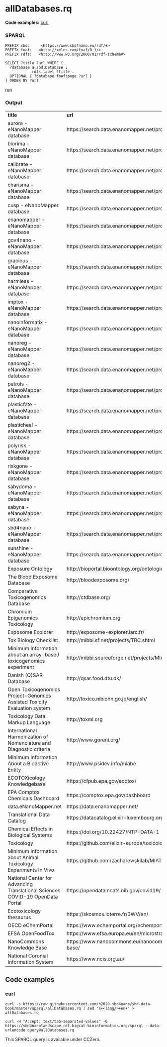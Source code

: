 # allDatabases.rq

**Code examples:** [curl](#curl)

### SPARQL

```sparql
PREFIX sbd:     <https://www.sbd4nano.eu/rdf/#>
PREFIX foaf:   <http://xmlns.com/foaf/0.1/> 
PREFIX rdfs:   <http://www.w3.org/2000/01/rdf-schema#> 

SELECT ?title ?url WHERE {
  ?database a sbd:Database ;
            rdfs:label ?title .
  OPTIONAL { ?database foaf:page ?url }
} ORDER BY ?url
```

[run](https://sbd4nanolandscape.rdf.bigcat-bioinformatics.org/?q=PREFIX%20sbd%3A%20%20%20%20%20%3Chttps%3A%2F%2Fwww.sbd4nano.eu%2Frdf%2F%23%3E%0APREFIX%20foaf%3A%20%20%20%3Chttp%3A%2F%2Fxmlns.com%2Ffoaf%2F0.1%2F%3E%20%0APREFIX%20rdfs%3A%20%20%20%3Chttp%3A%2F%2Fwww.w3.org%2F2000%2F01%2Frdf-schema%23%3E%20%0A%0ASELECT%20%3Ftitle%20%3Furl%20WHERE%20%7B%0A%20%20%3Fdatabase%20a%20sbd%3ADatabase%20%3B%0A%20%20%20%20%20%20%20%20%20%20%20%20rdfs%3Alabel%20%3Ftitle%20.%0A%20%20OPTIONAL%20%7B%20%3Fdatabase%20foaf%3Apage%20%3Furl%20%7D%0A%7D%20ORDER%20BY%20%3Furl%0A)


### Output

<table>
  <tr>
    <td><b>title</b></td>
    <td><b>url</b></td>
  </tr>
  <tr>
    <td>aurora - eNanoMapper database</td>
    <td>https://search.data.enanomapper.net/projects/aurora</td>
  </tr>
  <tr>
    <td>biorima - eNanoMapper database</td>
    <td>https://search.data.enanomapper.net/projects/biorima</td>
  </tr>
  <tr>
    <td>calibrate - eNanoMapper database</td>
    <td>https://search.data.enanomapper.net/projects/calibrate</td>
  </tr>
  <tr>
    <td>charisma - eNanoMapper database</td>
    <td>https://search.data.enanomapper.net/projects/charisma</td>
  </tr>
  <tr>
    <td>cusp - eNanoMapper database</td>
    <td>https://search.data.enanomapper.net/projects/cusp</td>
  </tr>
  <tr>
    <td>enanomapper - eNanoMapper database</td>
    <td>https://search.data.enanomapper.net/projects/enanomapper</td>
  </tr>
  <tr>
    <td>gov4nano - eNanoMapper database</td>
    <td>https://search.data.enanomapper.net/projects/gov4nano</td>
  </tr>
  <tr>
    <td>gracious - eNanoMapper database</td>
    <td>https://search.data.enanomapper.net/projects/gracious</td>
  </tr>
  <tr>
    <td>harmless - eNanoMapper database</td>
    <td>https://search.data.enanomapper.net/projects/harmless</td>
  </tr>
  <tr>
    <td>imptox - eNanoMapper database</td>
    <td>https://search.data.enanomapper.net/projects/imptox</td>
  </tr>
  <tr>
    <td>nanoinformatix - eNanoMapper database</td>
    <td>https://search.data.enanomapper.net/projects/nanoinformatix</td>
  </tr>
  <tr>
    <td>nanoreg - eNanoMapper database</td>
    <td>https://search.data.enanomapper.net/projects/nanoreg</td>
  </tr>
  <tr>
    <td>nanoreg2 - eNanoMapper database</td>
    <td>https://search.data.enanomapper.net/projects/nanoreg2</td>
  </tr>
  <tr>
    <td>patrols - eNanoMapper database</td>
    <td>https://search.data.enanomapper.net/projects/patrols</td>
  </tr>
  <tr>
    <td>plasticfate - eNanoMapper database</td>
    <td>https://search.data.enanomapper.net/projects/plasticfate</td>
  </tr>
  <tr>
    <td>plasticheal - eNanoMapper database</td>
    <td>https://search.data.enanomapper.net/projects/plasticheal</td>
  </tr>
  <tr>
    <td>polyrisk - eNanoMapper database</td>
    <td>https://search.data.enanomapper.net/projects/polyrisk</td>
  </tr>
  <tr>
    <td>riskgone - eNanoMapper database</td>
    <td>https://search.data.enanomapper.net/projects/riskgone</td>
  </tr>
  <tr>
    <td>sabydoma - eNanoMapper database</td>
    <td>https://search.data.enanomapper.net/projects/sabydoma</td>
  </tr>
  <tr>
    <td>sabyna - eNanoMapper database</td>
    <td>https://search.data.enanomapper.net/projects/sabyna</td>
  </tr>
  <tr>
    <td>sbd4nano - eNanoMapper database</td>
    <td>https://search.data.enanomapper.net/projects/sbd4nano</td>
  </tr>
  <tr>
    <td>sunshine - eNanoMapper database</td>
    <td>https://search.data.enanomapper.net/projects/sunshine</td>
  </tr>
  <tr>
    <td>Exposure Ontology</td>
    <td>http://bioportal.bioontology.org/ontologies/1575</td>
  </tr>
  <tr>
    <td>The Blood Exposome Database</td>
    <td>http://bloodexposome.org/</td>
  </tr>
  <tr>
    <td>Comparative Toxicogenomics Database</td>
    <td>http://ctdbase.org/</td>
  </tr>
  <tr>
    <td>Chromium Epigenomics Toxicology</td>
    <td>http://epichromium.org</td>
  </tr>
  <tr>
    <td>Exposome Explorer</td>
    <td>http://exposome-explorer.iarc.fr/</td>
  </tr>
  <tr>
    <td>Tox Biology Checklist</td>
    <td>http://mibbi.sf.net/projects/TBC.shtml</td>
  </tr>
  <tr>
    <td>Minimum Information about an array-based toxicogenomics experiment</td>
    <td>http://mibbi.sourceforge.net/projects/MIAME-Tox.shtml</td>
  </tr>
  <tr>
    <td>Danish (Q)SAR Database</td>
    <td>http://qsar.food.dtu.dk/</td>
  </tr>
  <tr>
    <td>Open Toxicogenomics Project-Genomics Assisted Toxicity Evaluation system</td>
    <td>http://toxico.nibiohn.go.jp/english/</td>
  </tr>
  <tr>
    <td>Toxicology Data Markup Language</td>
    <td>http://toxml.org</td>
  </tr>
  <tr>
    <td>International Harmonization of Nomenclature and Diagnostic criteria</td>
    <td>http://www.goreni.org/</td>
  </tr>
  <tr>
    <td>Minimum Information About a Bioactive Entity</td>
    <td>http://www.psidev.info/miabe</td>
  </tr>
  <tr>
    <td>ECOTOXicology Knowledgebase</td>
    <td>https://cfpub.epa.gov/ecotox/</td>
  </tr>
  <tr>
    <td>EPA Comptox Chemicals Dashboard</td>
    <td>https://comptox.epa.gov/dashboard</td>
  </tr>
  <tr>
    <td>data.eNanoMapper.net</td>
    <td>https://data.enanomapper.net/</td>
  </tr>
  <tr>
    <td>Translational Data Catalog</td>
    <td>https://datacatalog.elixir-luxembourg.org/</td>
  </tr>
  <tr>
    <td>Chemical Effects in Biological Systems</td>
    <td>https://doi.org/10.22427/NTP-DATA-1</td>
  </tr>
  <tr>
    <td>Toxicology</td>
    <td>https://github.com/elixir-europe/toxicology-community</td>
  </tr>
  <tr>
    <td>Minimum Information about Animal Toxicology Experiments In Vivo</td>
    <td>https://github.com/zacharewskilab/MIATE</td>
  </tr>
  <tr>
    <td>National Center for Advancing Translational Sciences COVID-19 OpenData Portal</td>
    <td>https://opendata.ncats.nih.gov/covid19/</td>
  </tr>
  <tr>
    <td>Ecotoxicology thesaurus</td>
    <td>https://skosmos.loterre.fr/3WV/en/</td>
  </tr>
  <tr>
    <td>OECD eChemPortal</td>
    <td>https://www.echemportal.org/echemportal/</td>
  </tr>
  <tr>
    <td>EFSA OpenFoodTox</td>
    <td>https://www.efsa.europa.eu/en/microstrategy/openfoodtox</td>
  </tr>
  <tr>
    <td>NanoCommons Knowledge Base</td>
    <td>https://www.nanocommons.eu/nanocommons-knowledge-base/</td>
  </tr>
  <tr>
    <td>National Coronial Information System</td>
    <td>https://www.ncis.org.au/</td>
  </tr>
</table>

## Code examples

### curl

```shell
curl -s https://raw.githubusercontent.com/h2020-sbd4nano/sbd-data-book/master/sparql/allDatabases.rq | sed 's+<lang/>+en+' > allDatabases.rq

curl -H "Accept: text/tab-separated-values" -G https://sbd4nanolandscape.rdf.bigcat-bioinformatics.org/sparql --data-urlencode query@allDatabases.rq
```

This SPARQL query is available under CCZero.
